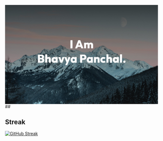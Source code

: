  <img align="right" alt="Coding" width="1400" src="https://github.com/panchalbhavya2210/readme/blob/main/WhatsApp%20Image%202023-05-30%20at%2018.25.26.jpeg">
 ##
 
 ## Streak
 
[![GitHub Streak](https://github-readme-streak-stats.herokuapp.com?user=panchalbhavya2210&theme=dark&border_radius=5&exclude_days=Sun&card_width=1400&background=000000)](https://git.io/streak-stats)
